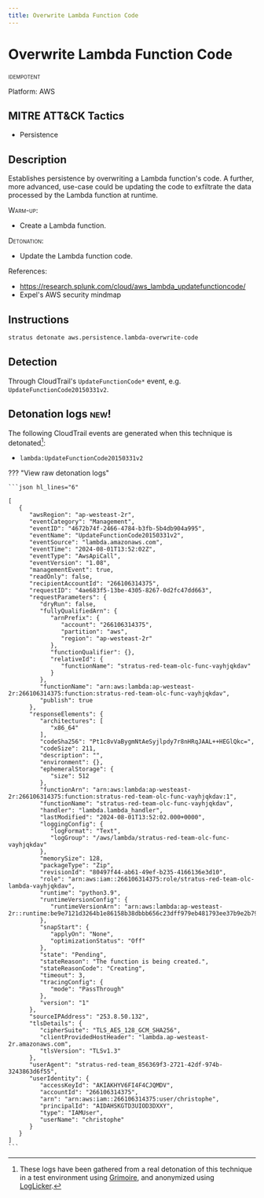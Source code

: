 ```yaml
---
title: Overwrite Lambda Function Code
---
```


# Overwrite Lambda Function Code


 <span class="smallcaps w3-badge w3-blue w3-round w3-text-white" title="This attack technique can be detonated multiple times">idempotent</span> 

Platform: AWS

## MITRE ATT&CK Tactics


- Persistence

## Description


Establishes persistence by overwriting a Lambda function's code. 
A further, more advanced, use-case could be updating the code to exfiltrate the data processed by the Lambda function at runtime.

<span style="font-variant: small-caps;">Warm-up</span>: 

- Create a Lambda function.

<span style="font-variant: small-caps;">Detonation</span>: 

- Update the Lambda function code.

References:

- https://research.splunk.com/cloud/aws_lambda_updatefunctioncode/
- Expel's AWS security mindmap


## Instructions

```bash title="Detonate with Stratus Red Team"
stratus detonate aws.persistence.lambda-overwrite-code
```
## Detection


Through CloudTrail's <code>UpdateFunctionCode*</code> event, e.g. <code>UpdateFunctionCode20150331v2</code>.



## Detonation logs <span class="smallcaps w3-badge w3-light-green w3-round w3-text-sand">new!</span>

The following CloudTrail events are generated when this technique is detonated[^1]:


- `lambda:UpdateFunctionCode20150331v2`


??? "View raw detonation logs"

    ```json hl_lines="6"

    [
	   {
	      "awsRegion": "ap-westeast-2r",
	      "eventCategory": "Management",
	      "eventID": "4672b74f-2466-4784-b3fb-5b4db904a995",
	      "eventName": "UpdateFunctionCode20150331v2",
	      "eventSource": "lambda.amazonaws.com",
	      "eventTime": "2024-08-01T13:52:02Z",
	      "eventType": "AwsApiCall",
	      "eventVersion": "1.08",
	      "managementEvent": true,
	      "readOnly": false,
	      "recipientAccountId": "266106314375",
	      "requestID": "4ae683f5-13be-4305-8267-0d2fc47dd663",
	      "requestParameters": {
	         "dryRun": false,
	         "fullyQualifiedArn": {
	            "arnPrefix": {
	               "account": "266106314375",
	               "partition": "aws",
	               "region": "ap-westeast-2r"
	            },
	            "functionQualifier": {},
	            "relativeId": {
	               "functionName": "stratus-red-team-olc-func-vayhjqkdav"
	            }
	         },
	         "functionName": "arn:aws:lambda:ap-westeast-2r:266106314375:function:stratus-red-team-olc-func-vayhjqkdav",
	         "publish": true
	      },
	      "responseElements": {
	         "architectures": [
	            "x86_64"
	         ],
	         "codeSha256": "Pt1c8vVaBygmNtAeSyjlpdy7r8nHRqJAAL++HEGlQkc=",
	         "codeSize": 211,
	         "description": "",
	         "environment": {},
	         "ephemeralStorage": {
	            "size": 512
	         },
	         "functionArn": "arn:aws:lambda:ap-westeast-2r:266106314375:function:stratus-red-team-olc-func-vayhjqkdav:1",
	         "functionName": "stratus-red-team-olc-func-vayhjqkdav",
	         "handler": "lambda.lambda_handler",
	         "lastModified": "2024-08-01T13:52:02.000+0000",
	         "loggingConfig": {
	            "logFormat": "Text",
	            "logGroup": "/aws/lambda/stratus-red-team-olc-func-vayhjqkdav"
	         },
	         "memorySize": 128,
	         "packageType": "Zip",
	         "revisionId": "80497f44-ab61-49ef-b235-4166136e3d10",
	         "role": "arn:aws:iam::266106314375:role/stratus-red-team-olc-lambda-vayhjqkdav",
	         "runtime": "python3.9",
	         "runtimeVersionConfig": {
	            "runtimeVersionArn": "arn:aws:lambda:ap-westeast-2r::runtime:be9e7121d3264b1e86158b38dbbb656c23dff979eb481793ee37b9e2b79fda22"
	         },
	         "snapStart": {
	            "applyOn": "None",
	            "optimizationStatus": "Off"
	         },
	         "state": "Pending",
	         "stateReason": "The function is being created.",
	         "stateReasonCode": "Creating",
	         "timeout": 3,
	         "tracingConfig": {
	            "mode": "PassThrough"
	         },
	         "version": "1"
	      },
	      "sourceIPAddress": "253.8.50.132",
	      "tlsDetails": {
	         "cipherSuite": "TLS_AES_128_GCM_SHA256",
	         "clientProvidedHostHeader": "lambda.ap-westeast-2r.amazonaws.com",
	         "tlsVersion": "TLSv1.3"
	      },
	      "userAgent": "stratus-red-team_856369f3-2721-42df-974b-3243863d6f55",
	      "userIdentity": {
	         "accessKeyId": "AKIAKHYV6FI4F4CJQMDV",
	         "accountId": "266106314375",
	         "arn": "arn:aws:iam::266106314375:user/christophe",
	         "principalId": "AIDAHSKGTD3UIOD3DXXY",
	         "type": "IAMUser",
	         "userName": "christophe"
	      }
	   }
	]
    ```

[^1]: These logs have been gathered from a real detonation of this technique in a test environment using [Grimoire](https://github.com/DataDog/grimoire), and anonymized using [LogLicker](https://github.com/Permiso-io-tools/LogLicker).
